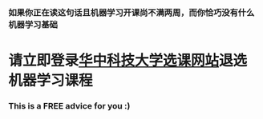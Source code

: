 ### 如果你正在读这句话且机器学习开课尚不满两周，而你恰巧没有什么机器学习基础
# 请立即登录[华中科技大学选课网站](http://wsxk.hust.edu.cn/)退选**机器学习**课程
### This is a FREE advice for you :)
